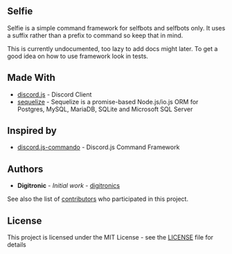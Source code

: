 ## Selfie

Selfie is a simple command framework for selfbots and selfbots only. It uses a suffix rather than a prefix to command so keep that in mind.

This is currently undocumented, too lazy to add docs might later. To get a good idea on how to use framework look in tests.

## Made With
* [discord.js](https://github.com/hydrabolt/discord.js) - Discord Client
* [sequelize](https://www.npmjs.com/package/sequelize) - Sequelize is a promise-based Node.js/io.js ORM for Postgres, MySQL, MariaDB, SQLite and Microsoft SQL Server

## Inspired by
* [discord.js-commando](https://github.com/Gawdl3y/discord.js-commando) - Discord.js Command Framework

## Authors
* **Digitronic** - *Initial work* - [digitronics](https://github.com/digitronics)

See also the list of [contributors](https://github.com/digitronics/selfie/graphs/contributors) who participated in this project.

## License
This project is licensed under the MIT License - see the [LICENSE](LICENSE.md) file for details
